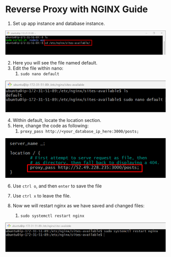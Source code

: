 # Reverse Proxy with NGINX Guide

1. Set up app instance and database instance.

![img.png](images/reverse_proxy_images/default_location.png)

2. Here you will see the file named default.
3. Edit the file within nano:
   1. `sudo nano default`

![img.png](images/reverse_proxy_images/nano_into_default.png)

4. Within default, locate the location section.
5. Here, change the code as following:
   1. `proxy_pass http://<your_database_ip_here:3000/posts;`


![img.png](images/reverse_proxy_images/proxy_pass_code.png)

6. Use `ctrl o`, and then `enter` to save the file
7. Use `ctrl x` to leave the file.

8. Now we will restart nginx as we have saved and changed files:
   1. `sudo systemctl restart nginx`

![img.png](images/reverse_proxy_images/nginx_restart.png)

